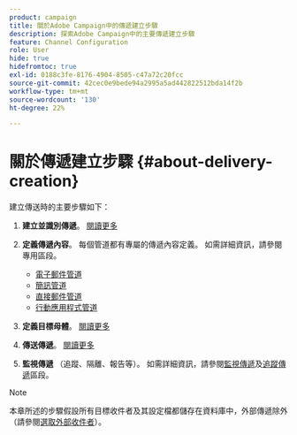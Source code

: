 ```yaml
---
product: campaign
title: 關於Adobe Campaign中的傳遞建立步驟
description: 探索Adobe Campaign中的主要傳遞建立步驟
feature: Channel Configuration
role: User
hide: true
hidefromtoc: true
exl-id: 0188c3fe-8176-4904-8505-c47a72c20fcc
source-git-commit: 42cec0e9bede94a2995a5ad442822512bda14f2b
workflow-type: tm+mt
source-wordcount: '130'
ht-degree: 22%

---
```


# 關於傳遞建立步驟 {#about-delivery-creation}

建立傳送時的主要步驟如下：

1. **建立並識別傳遞**。 [閱讀更多](steps-create-and-identify-the-delivery.md)

1. **定義傳遞內容**。 每個管道都有專屬的傳遞內容定義。 如需詳細資訊，請參閱專用區段。

   * [電子郵件管道](defining-the-email-content.md)
   * [簡訊管道](sms-create.md#defining-the-sms-content)
   * [直接郵件管道](defining-the-direct-mail-content.md)
   * [行動應用程式管道](about-mobile-app-channel.md)

1. **定義目標母體**。 [閱讀更多](steps-defining-the-target-population.md)

1. **傳送傳遞**。 [閱讀更多](steps-sending-the-delivery.md)

1. **監視傳遞** （追蹤、隔離、報告等）。 如需詳細資訊，請參閱[監視傳遞](about-delivery-monitoring.md)及[追蹤傳遞](about-message-tracking.md)區段。

>[!NOTE]
>
>本章所述的步驟假設所有目標收件者及其設定檔都儲存在資料庫中，外部傳遞除外（請參閱[選取外部收件者](steps-defining-the-target-population.md#selecting-external-recipients)）。
